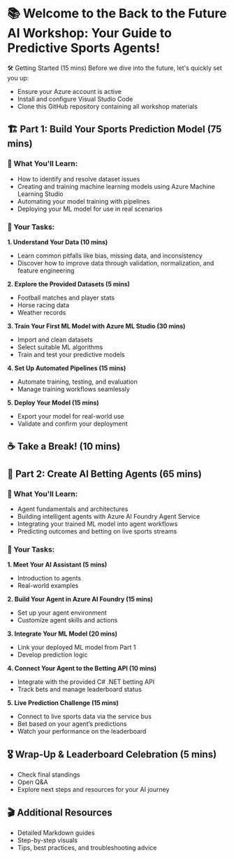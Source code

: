 # 📚 Welcome to the Back to the Future AI Workshop: Your Guide to Predictive Sports Agents!

🛠 Getting Started (15 mins)
Before we dive into the future, let's quickly set you up:
- Ensure your Azure account is active
- Install and configure Visual Studio Code
- Clone this GitHub repository containing all workshop materials

## 🏗 Part 1: Build Your Sports Prediction Model (75 mins)

### 🎯 What You'll Learn:
- How to identify and resolve dataset issues
- Creating and training machine learning models using Azure Machine Learning Studio
- Automating your model training with pipelines
- Deploying your ML model for use in real scenarios

### 📝 Your Tasks:
**1. Understand Your Data (10 mins)**  
  - Learn common pitfalls like bias, missing data, and inconsistency  
  - Discover how to improve data through validation, normalization, and feature engineering  
    
**2. Explore the Provided Datasets (5 mins)**  
  - Football matches and player stats  
  - Horse racing data  
  - Weather records  
    
**3. Train Your First ML Model with Azure ML Studio (30 mins)**  
  - Import and clean datasets  
  - Select suitable ML algorithms  
  - Train and test your predictive models

**4. Set Up Automated Pipelines (15 mins)**  
  - Automate training, testing, and evaluation  
  - Manage training workflows seamlessly
    
**5. Deploy Your Model (15 mins)**  
  - Export your model for real-world use  
  - Validate and confirm your deployment  

## ☕️ Take a Break! (10 mins)

## 🤖 Part 2: Create AI Betting Agents (65 mins)

### 🎯 What You'll Learn:
- Agent fundamentals and architectures
- Building intelligent agents with Azure AI Foundry Agent Service
- Integrating your trained ML model into agent workflows
- Predicting outcomes and betting on live sports streams  

### 📝 Your Tasks:  
**1. Meet Your AI Assistant (5 mins)**
  - Introduction to agents
  - Real-world examples
    
**2. Build Your Agent in Azure AI Foundry (15 mins)**
  - Set up your agent environment
  - Customize agent skills and actions
    
**3. Integrate Your ML Model (20 mins)**  
  - Link your deployed ML model from Part 1
  - Develop prediction logic
    
**4. Connect Your Agent to the Betting API (10 mins)**
  - Integrate with the provided C# .NET betting API
  - Track bets and manage leaderboard status  

**5. Live Prediction Challenge (15 mins)**
  - Connect to live sports data via the service bus  
  - Bet based on your agent’s predictions
  - Watch your performance on the leaderboard  

## 🎖 Wrap-Up & Leaderboard Celebration (5 mins)
- Check final standings  
- Open Q&A  
- Explore next steps and resources for your AI journey  

## 🎬 Additional Resources
- Detailed Markdown guides
- Step-by-step visuals
- Tips, best practices, and troubleshooting advice

